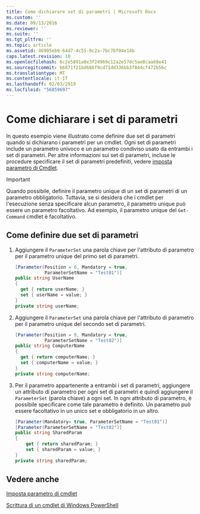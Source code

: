 ```yaml
---
title: Come dichiarare set di parametri | Microsoft Docs
ms.custom: ''
ms.date: 09/13/2016
ms.reviewer: ''
ms.suite: ''
ms.tgt_pltfrm: ''
ms.topic: article
ms.assetid: 46905eb9-64d7-4c55-9c2a-7bc7bf04e14b
caps.latest.revision: 10
ms.openlocfilehash: 6c2e5891a8e3f24969c12a2e57dc5ae8caa68e41
ms.sourcegitcommit: b6871f21bd666f9cd71dd336bb3f844cf472b56c
ms.translationtype: MT
ms.contentlocale: it-IT
ms.lasthandoff: 02/03/2019
ms.locfileid: "56859697"
---
```

# <a name="how-to-declare-parameter-sets"></a>Come dichiarare i set di parametri

In questo esempio viene illustrato come definire due set di parametri quando si dichiarano i parametri per un cmdlet. Ogni set di parametri include un parametro univoco e un parametro condiviso usato da entrambi i set di parametri. Per altre informazioni sui set di parametri, incluse le procedure specificare il set di parametri predefiniti, vedere [imposta parametro di Cmdlet](./cmdlet-parameter-sets.md).

> [!IMPORTANT]
> Quando possibile, definire il parametro unique di un set di parametri di un parametro obbligatorio. Tuttavia, se si desidera che i cmdlet per l'esecuzione senza specificare alcun parametro, il parametro unique può essere un parametro facoltativo. Ad esempio, il parametro unique del `Get-Command` cmdlet è facoltativo.

## <a name="how-to-define-two-parameter-sets"></a>Come definire due set di parametri

1. Aggiungere il `ParameterSet` una parola chiave per l'attributo di parametro per il parametro unique del primo set di parametri.

   ```csharp
   [Parameter(Position = 0, Mandatory = true,
              ParameterSetName = "Test01")]
   public string UserName
   {
     get { return userName; }
     set { userName = value; }
   }
   private string userName;
   ```

2. Aggiungere il `ParameterSet` una parola chiave per l'attributo di parametro per il parametro unique del secondo set di parametri.

   ```csharp
   [Parameter(Position = 0, Mandatory = true,
              ParameterSetName = "Test02")]
   public string ComputerName
   {
     get { return computerName; }
     set { computerName = value; }
   }
   private string computerName;
   ```

3. Per il parametro appartenente a entrambi i set di parametri, aggiungere un attributo di parametro per ogni set di parametri e quindi aggiungere il `ParameterSet` (parola chiave) a ogni set. In ogni attributo di parametro, è possibile specificare come tale parametro è definito. Un parametro può essere facoltativo in un unico set e obbligatorio in un altro.

   ```csharp
   [Parameter(Mandatory= true, ParameterSetName = "Test01")]
   [Parameter(ParameterSetName = "Test02")]
   public string SharedParam
   {
       get { return sharedParam; }
       set { sharedParam = value; }
   }
   private string sharedParam;
   ```

## <a name="see-also"></a>Vedere anche

[Imposta parametro di cmdlet](./cmdlet-parameter-sets.md)

[Scrittura di un cmdlet di Windows PowerShell](./writing-a-windows-powershell-cmdlet.md)
